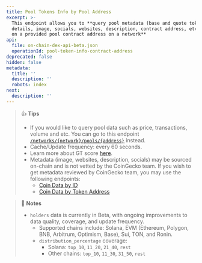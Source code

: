 ```yaml
---
title: Pool Tokens Info by Pool Address
excerpt: >-
  This endpoint allows you to **query pool metadata (base and quote token
  details, image, socials, websites, description, contract address, etc.) based
  on a provided pool contract address on a network**
api:
  file: on-chain-dex-api-beta.json
  operationId: pool-token-info-contract-address
deprecated: false
hidden: false
metadata:
  title: ''
  description: ''
  robots: index
next:
  description: ''
---
```

> 👍 **Tips**
> 
> - If you would like to query pool data such as price, transactions, volume and etc. You can go to this endpoint [`/networks/{network}/pools/{address}`](/reference/pool_address) instead.
> - Cache/Update frequency: every 60 seconds.
> - Learn more about GT score [here](https://support.coingecko.com/hc/en-us/articles/38381394237593-What-is-GT-Score-How-is-GT-Score-calculated).
> - Metadata (image, websites, description, socials) may be sourced on-chain and is not vetted by the CoinGecko team. If you wish to get metadata reviewed by CoinGecko team, you may use the following endpoints:
>   - [Coin Data by ID](https://docs.coingecko.com/reference/coins-id)
>   - [Coin Data by Token Address](https://docs.coingecko.com/reference/coins-contract-address)

> 📘 **Notes**
> 
> - `holders` data is currently in Beta, with ongoing improvements to data quality, coverage, and update frequency.
>   - Supported chains include: Solana, EVM (Ethereum, Polygon, BNB, Arbitrum, Optimism, Base), Sui, TON, and Ronin.
>   - `distribution_percentage` coverage:
>     - Solana: `top_10`, `11_20`, `21_40`, `rest`
>     - Other chains: `top_10`, `11_30`, `31_50`, `rest`